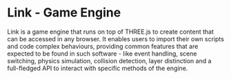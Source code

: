 # Link - Game Engine
Link is a game engine that runs on top of THREE.js to create content that can be accessed in any browser. It enables users to import their own scripts and code complex behaviours, providing common features that are expected to be found in such software - like event handling, scene switching, physics simulation, collision detection, layer distinction and a full-fledged API to interact with specific methods of the engine.
